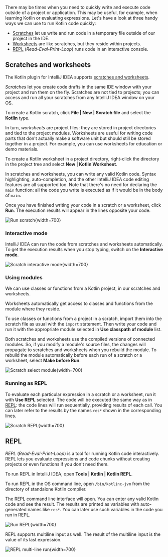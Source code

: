 [//]: # (title: Run code snippets – tutorial)

There may be times when you need to quickly write and execute code outside of a project or application. 
This may be useful, for example, when learning Kotlin or evaluating expressions.
Let's have a look at three handy ways we can use to run Kotlin code quickly:

* [Scratches](#scratches-and-worksheets) let us write and run code in a temporary file outside of our project in the IDE.
* [Worksheets](#scratches-and-worksheets) are like scratches, but they reside within projects.
* [REPL](#repl) (_Read-Eval-Print-Loop_) runs code in an interactive console.     

## Scratches and worksheets

The Kotlin plugin for IntelliJ IDEA supports [scratches and worksheets](https://www.jetbrains.com/help/idea/kotlin-repl.html#efb8fb32).
 
_Scratches_ let you create code drafts in the same IDE window with your project and run them on the fly. 
Scratches are not tied to projects; you can access and run all your scratches from any IntelliJ IDEA window on your OS. 

To create a Kotlin scratch, click __File | New | Scratch file__ and select the __Kotlin__ type.

In turn, _worksheets_ are project files: they are stored in project directories and tied to the project modules.
Worksheets are useful for writing code parts that don't actually make a software unit but should still be stored together 
in a project. For example, you can use worksheets for education or demo materials.

To create a Kotlin worksheet in a project directory, right-click the directory in the project tree and select
__New | Kotlin Worksheet__.

In scratches and worksheets, you can write any valid Kotlin code. Syntax highlighting, auto-completion, and the other
IntelliJ IDEA code editing features are all supported too. Note that there's no need for declaring the `main` function: 
all the code you write is executed as if it would be in the body of `main`.

Once you have finished writing your code in a scratch or a worksheet, click __Run__. 
The execution results will appear in the lines opposite your code.

![Run scratch](scratch-run.png){width=700}

### Interactive mode

IntelliJ IDEA can run the code from scratches and worksheets automatically. To get the execution results when you stop 
typing, switch on the __Interactive mode__.

![Scratch interactive mode](scratch-interactive.png){width=700}

### Using modules

We can use classes or functions from a Kotlin project, in our scratches and worksheets.

Worksheets automatically get access to classes and functions from the module where they reside.

To use classes or functions from a project in a scratch, import them into the scratch file as usual with the 
`import` statement. Then write your code and run it with the appropriate module selected in __Use classpath of module__ list.
 
Both scratches and worksheets use the compiled versions of connected modules. So, if you modify a module's source files,
the changes will propagate to scratches and worksheets when you rebuild the module.
To rebuild the module automatically before each run of a scratch or a worksheet, select __Make before Run__.

![Scratch select module](scratch-select-module.png){width=700}

### Running as REPL 

To evaluate each particular expression in a scratch or a worksheet, run it with __Use REPL__ selected. The code will be 
executed the same way as in [REPL](#repl): the code lines will run sequentially, providing results of each call. 
You can later refer to the results by the names `res*` shown in the corresponding lines.

![Scratch REPL](scratch-repl.png){width=700}

## REPL

_REPL_ (_Read-Eval-Print-Loop_) is a tool for running Kotlin code interactively. REPL lets you evaluate expressions and 
code chunks without creating projects or even functions if you don't need them. 

To run REPL in IntelliJ IDEA, open __Tools | Kotlin | Kotlin REPL__.

To run REPL in the OS command line, open `/bin/kotlinc-jvm` from the directory of standalone Kotlin compiler.

The REPL command line interface will open. You can enter any valid Kotlin code and see the result. The results are printed as 
variables with auto-generated names like `res*`. You can later use such variables in the code you run in REPL.

![Run REPL](repl-run.png){width=700}

REPL supports multiline input as well. The result of the multiline input is the value of its last expression. 

![REPL multi-line run](repl-multi-line.png){width=700}


